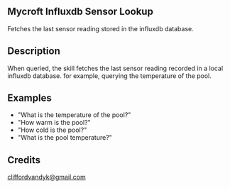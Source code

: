 ## Mycroft Influxdb Sensor Lookup
Fetches the last sensor reading stored in the influxdb database.

## Description
When queried, the skill fetches the last sensor reading recorded in a local influxdb database. for example, querying the temperature of the pool.

## Examples
 - "What is the temperature of the pool?"
 - "How warm is the pool?"
 - "How cold is the pool?"
 - "What is the pool temperature?"


## Credits
cliffordvandyk@gmail.com


